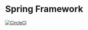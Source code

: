 # Spring Framework

[![CircleCI](https://circleci.com/gh/gengulay/company.svg?style=svg)](https://circleci.com/gh/gengulay/company)
